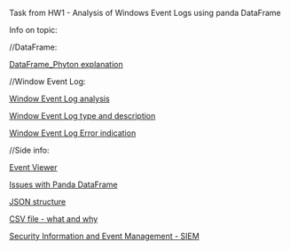 Task from HW1 - Analysis of Windows Event Logs using panda DataFrame

Info on topic:

//DataFrame:

[DataFrame_Phyton explanation](https://www.geeksforgeeks.org/python-pandas-dataframe/)

//Window Event Log:

[Window Event Log analysis](https://medium.com/@lucideus/introduction-to-event-log-analysis-part-1-windows-forensics-manual-2018-b936a1a35d8a)

[Window Event Log type and description](https://www.manageengine.com/network-monitoring/Eventlog_Tutorial_Part_I.html)

[Window Event Log Error indication](https://support.microsoft.com/en-gb/help/2091098/windows-system-event-log-errors-that-indicate-possible-i-o-problems-ca)


//Side info:

[Event Viewer](https://www.howtogeek.com/123646/htg-explains-what-the-windows-event-viewer-is-and-how-you-can-use-it/)

[Issues with Panda DataFrame](https://medium.com/bhavaniravi/whats-wrong-with-python-pandas-32ba5bb2b658)

[JSON structure](https://www.json.org/json-en.html)

[CSV file - what and why](https://www.howtogeek.com/348960/what-is-a-csv-file-and-how-do-i-open-it/)

[Security Information and Event Management - SIEM](https://www.exabeam.com/siem-guide/what-is-siem/)
